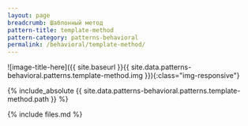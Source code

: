 ```yaml
---
layout: page
breadcrumb: Шаблонный метод
pattern-title: template-method
pattern-category: patterns-behavioral
permalink: /behavioral/template-method/
---
```

![image-title-here]({{ site.baseurl }}{{ site.data.patterns-behavioral.patterns.template-method.img }}){:class="img-responsive"}

{% include_absolute {{ site.data.patterns-behavioral.patterns.template-method.path }} %}

{% include files.md %}
